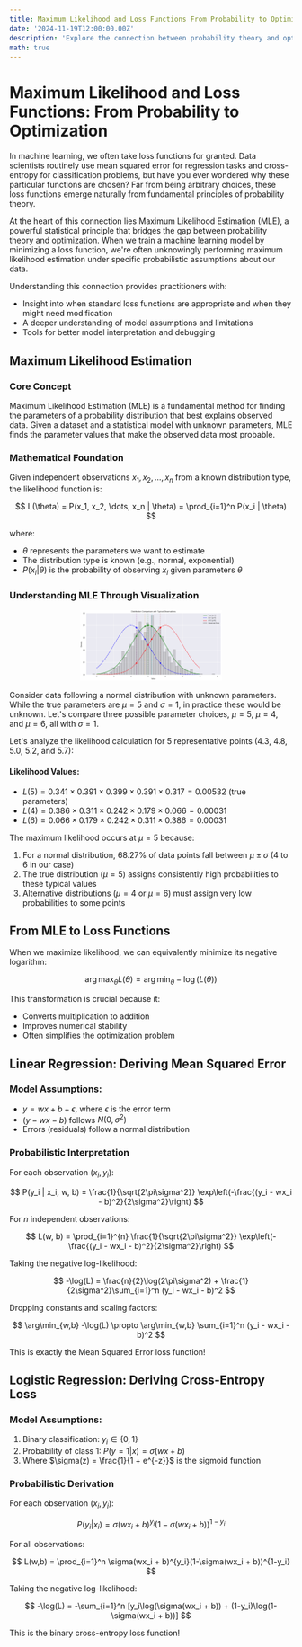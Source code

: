 ```yaml
---
title: Maximum Likelihood and Loss Functions From Probability to Optimization
date: '2024-11-19T12:00:00.00Z'
description: 'Explore the connection between probability theory and optimization in machine learning. Learn how common loss functions like mean squared error and cross-entropy naturally emerge from Maximum Likelihood Estimation (MLE).'
math: true
---
```


# Maximum Likelihood and Loss Functions: From Probability to Optimization

In machine learning, we often take loss functions for granted. Data scientists routinely use mean squared error for regression tasks and cross-entropy for classification problems, but have you ever wondered why these particular functions are chosen? Far from being arbitrary choices, these loss functions emerge naturally from fundamental principles of probability theory.

At the heart of this connection lies Maximum Likelihood Estimation (MLE), a powerful statistical principle that bridges the gap between probability theory and optimization. When we train a machine learning model by minimizing a loss function, we're often unknowingly performing maximum likelihood estimation under specific probabilistic assumptions about our data.

Understanding this connection provides practitioners with:
- Insight into when standard loss functions are appropriate and when they might need modification
- A deeper understanding of model assumptions and limitations
- Tools for better model interpretation and debugging

## Maximum Likelihood Estimation

### Core Concept

Maximum Likelihood Estimation (MLE) is a fundamental method for finding the parameters of a probability distribution that best explains observed data. Given a dataset and a statistical model with unknown parameters, MLE finds the parameter values that make the observed data most probable.

### Mathematical Foundation

Given independent observations $x_1, x_2, \dots, x_n$ from a known distribution type, the likelihood function is:

$$
L(\theta) = P(x_1, x_2, \dots, x_n | \theta) = \prod_{i=1}^n P(x_i | \theta)
$$

where:
- $\theta$ represents the parameters we want to estimate
- The distribution type is known (e.g., normal, exponential)
- $P(x_i | \theta)$ is the probability of observing $x_i$ given parameters $\theta$

### Understanding MLE Through Visualization

<div style="text-align: center;">
    <img src="./distrib.png" alt="Distribution Comparison with Typical Observations" style="max-width: 50%;">
</div>

Consider data following a normal distribution with unknown parameters. While the true parameters are $\mu=5$ and $\sigma=1$, in practice these would be unknown. Let's compare three possible parameter choices, $\mu=5$, $\mu=4$, and $\mu=6$, all with $\sigma=1$.

Let's analyze the likelihood calculation for 5 representative points (4.3, 4.8, 5.0, 5.2, and 5.7):

#### Likelihood Values:

- $L(5) = 0.341 \times 0.391 \times 0.399 \times 0.391 \times 0.317 = 0.00532$ (true parameters)
- $L(4) = 0.386 \times 0.311 \times 0.242 \times 0.179 \times 0.066 = 0.00031$
- $L(6) = 0.066 \times 0.179 \times 0.242 \times 0.311 \times 0.386 = 0.00031$

The maximum likelihood occurs at $\mu=5$ because:
1. For a normal distribution, 68.27% of data points fall between $\mu \pm \sigma$ (4 to 6 in our case)
2. The true distribution ($\mu=5$) assigns consistently high probabilities to these typical values
3. Alternative distributions ($\mu=4$ or $\mu=6$) must assign very low probabilities to some points

## From MLE to Loss Functions

When we maximize likelihood, we can equivalently minimize its negative logarithm:

$$
\arg\max_\theta L(\theta) = \arg\min_\theta -\log(L(\theta))
$$

This transformation is crucial because it:
- Converts multiplication to addition
- Improves numerical stability
- Often simplifies the optimization problem

## Linear Regression: Deriving Mean Squared Error

### Model Assumptions:
- $y = wx + b + \epsilon$, where $\epsilon$ is the error term
- $(y - wx - b)$ follows $N(0, \sigma^2)$
- Errors (residuals) follow a normal distribution

### Probabilistic Interpretation

For each observation $(x_i, y_i)$:

$$
P(y_i | x_i, w, b) = \frac{1}{\sqrt{2\pi\sigma^2}} \exp\left(-\frac{(y_i - wx_i - b)^2}{2\sigma^2}\right)
$$

For $n$ independent observations:

$$
L(w, b) = \prod_{i=1}^{n} \frac{1}{\sqrt{2\pi\sigma^2}} \exp\left(-\frac{(y_i - wx_i - b)^2}{2\sigma^2}\right)
$$

Taking the negative log-likelihood:

$$
-\log(L) = \frac{n}{2}\log(2\pi\sigma^2) + \frac{1}{2\sigma^2}\sum_{i=1}^n (y_i - wx_i - b)^2
$$

Dropping constants and scaling factors:

$$
\arg\min_{w,b} -\log(L) \propto \arg\min_{w,b} \sum_{i=1}^n (y_i - wx_i - b)^2
$$

This is exactly the Mean Squared Error loss function!

## Logistic Regression: Deriving Cross-Entropy Loss

### Model Assumptions:
1. Binary classification: $y_i \in \{0,1\}$
2. Probability of class 1: $P(y=1|x) = \sigma(wx + b)$
3. Where $\sigma(z) = \frac{1}{1 + e^{-z}}$ is the sigmoid function

### Probabilistic Derivation

For each observation $(x_i, y_i)$:

$$
P(y_i|x_i) = \sigma(wx_i + b)^{y_i}(1-\sigma(wx_i + b))^{1-y_i}
$$

For all observations:

$$
L(w,b) = \prod_{i=1}^n \sigma(wx_i + b)^{y_i}(1-\sigma(wx_i + b))^{1-y_i}
$$

Taking the negative log-likelihood:

$$
-\log(L) = -\sum_{i=1}^n [y_i\log(\sigma(wx_i + b)) + (1-y_i)\log(1-\sigma(wx_i + b))]
$$

This is the binary cross-entropy loss function!